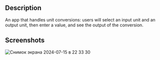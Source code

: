 ## Description

An app that handles unit conversions: users will select an input unit and an output unit, then enter a value, and see the output of the conversion.

## Screenshots

![Снимок экрана 2024-07-15 в 22 33 30](https://github.com/user-attachments/assets/069f5895-6492-47b4-8ae9-9412a3512f01)
